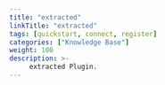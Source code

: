 ```yaml
---
title: "extracted"
linkTitle: "extracted"
tags: [quickstart, connect, register] 
categories: ["Knowledge Base"]
weight: 100
description: >-
     extracted Plugin.
---
```


